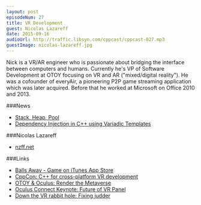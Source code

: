 ```yaml
---
layout: post
episodeNum: 27
title: VR Development
guest: Nicolas Lazareff
date: 2015-09-16
audioUrl: http://traffic.libsyn.com/cppcast/cppcast-027.mp3
guestImage: nicolas-lazareff.jpg
---
```


Nick is a VR/AR engineer who is passionate about bridging the interface between computers and humans. Currently he's VP of Software Development at OTOY focusing on VR and AR ("mixed/digital reality"). He was a cofounder of everyAir, a pioneering P2P game streaming application which was later acquired. Before that he worked at Microsoft on Office 2010 and 2013.

###News

 - [Stack, Heap, Pool](http://bulldozer00.com/2015/09/14/stack-heap-pool/)
 - [Dependency Injection in C++ using Variadic Templates](http://gpfault.net/posts/dependency-injection-cpp.txt.html)
 
###Nicolas Lazareff

 - [nzff.net](http://www.nzff.net/)

###Links

 - [Balls Away - Game on iTunes App Store](https://itunes.apple.com/us/app/balls-away/id947008409?mt=8)
 - [CppCon: C++ for cross-platform VR development](https://cppcon2015.sched.org/event/7212a9da0198fcfd8de5c05be21b667c#.VfuGOPlVhBc)
 - [OTOY & Oculus: Render the Metaverse](https://home.otoy.com/vr-competition/)
 - [Oculus Connect Keynote: Future of VR Panel](https://www.youtube.com/watch?v=JmzUrklyCDg)
 - [Down the VR rabbit hole: Fixing judder](http://blogs.valvesoftware.com/abrash/down-the-vr-rabbit-hole-fixing-judder/)
